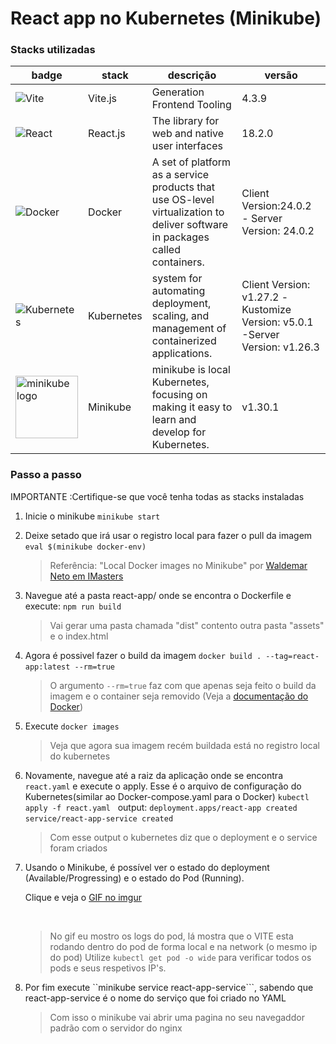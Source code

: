 # React app no Kubernetes (Minikube)


### Stacks utilizadas

|badge|stack|descrição|versão|
|--|--|--|--|
|![Vite](https://img.shields.io/badge/vite-%23646CFF.svg?style=for-the-badge&logo=vite&logoColor=white)|Vite.js|Generation Frontend Tooling|4.3.9|
|![React](https://img.shields.io/badge/react-%2320232a.svg?style=for-the-badge&logo=react&logoColor=%2361DAFB)|React.js|The library for web and native user interfaces|18.2.0|
|![Docker](https://img.shields.io/badge/docker-%230db7ed.svg?style=for-the-badge&logo=docker&logoColor=white)|Docker| A set of platform as a service products that use OS-level virtualization to deliver software in packages called containers.|Client Version:24.0.2 - Server Version: 24.0.2|
|![Kubernetes](https://img.shields.io/badge/kubernetes-%23326ce5.svg?style=for-the-badge&logo=kubernetes&logoColor=white)| Kubernetes|system for automating deployment, scaling, and management of containerized applications.| Client Version: v1.27.2 -Kustomize Version: v5.0.1 -Server Version: v1.26.3|
|<img src="https://github.com/kubernetes/minikube/raw/master/images/logo/logo.png" width="100" alt="minikube logo">|Minikube|minikube is local Kubernetes, focusing on making it easy to learn and develop for Kubernetes.|v1.30.1|

### Passo a passo 

IMPORTANTE :Certifique-se que você tenha todas as stacks instaladas

1. Inicie o minikube
    ```minikube start```
    &nbsp;
2. Deixe setado que irá usar o registro local para fazer o pull da imagem
    ```eval $(minikube docker-env)```
    &nbsp;
    > Referência: "Local Docker images no Minikube" por [Waldemar Neto em IMasters](https://imasters.com.br/cloud/local-docker-images-no-minikube)
3. Navegue até a pasta react-app/ onde se encontra o Dockerfile e execute:
    ```npm run build```
    > Vai gerar uma pasta chamada "dist" contento outra pasta "assets" e o index.html 
4. Agora é possivel fazer o build da imagem
    ```docker build . --tag=react-app:latest --rm=true```
    &nbsp;
    > O argumento ```--rm=true``` faz com que apenas seja feito o build da imagem e o container seja removido (Veja a [documentação do Docker](https://docs.docker.com/engine/reference/commandline/rm/))
5. Execute ```docker images```
    > Veja que agora sua imagem recém buildada está no registro local do kubernetes
 
6. Novamente, navegue até a raiz da aplicação onde se encontra ```react.yaml``` e execute o apply. Esse é o arquivo de configuração do Kubernetes(similar ao Docker-compose.yaml para o Docker)
    ```kubectl apply -f react.yaml```
    &nbsp;
    output: ```deployment.apps/react-app created
            service/react-app-service created```
    &nbsp;
    > Com esse output o kubernetes diz que o deployment e o service foram criados
7. Usando o Minikube, é possível ver o estado do deployment (Available/Progressing) e o estado do Pod (Running). 


    Clique e veja o [GIF no imgur](https://i.imgur.com/5t8tWbf.gif)
    
    &nbsp;
    > No gif eu mostro os logs do pod, lá mostra que o VITE esta rodando dentro do pod de forma local e na network  (o mesmo ip do pod)
    > Utilize ```kubectl get pod -o wide``` para verificar todos os pods e seus respetivos IP's.
8. Por fim execute ``minikube service react-app-service```, sabendo que react-app-service é o nome do serviço que foi criado no YAML
    > Com isso o minikube vai abrir uma pagina no seu navegaddor padrão com o servidor do nginx

